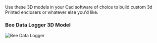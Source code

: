 Use these 3D models in your Cad software of choice to build custom 3d Printed enclosers or whatever else you'd like. 

### Bee Data Logger 3D Model
![Bee Data Logger](https://github.com/strid3r21/Bee-Data-Logger/blob/main/3D%20Models/Bee-Data-Logger-V3.jpg?raw=true)